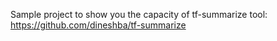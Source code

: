 Sample project to show you the capacity of tf-summarize tool: https://github.com/dineshba/tf-summarize
